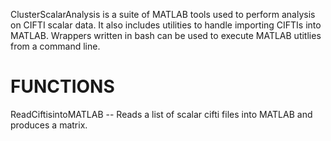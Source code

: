 ClusterScalarAnalysis is a suite of MATLAB tools used to perform analysis on CIFTI scalar data. It also includes utilities to handle importing CIFTIs into MATLAB.
Wrappers written in bash can be used to execute MATLAB utitlies from a command line.
# FUNCTIONS #
ReadCiftisintoMATLAB -- Reads a list of scalar cifti files into MATLAB and produces a matrix.